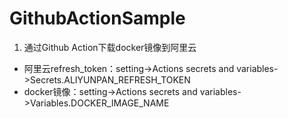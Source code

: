# GithubActionSample
1. 通过Github Action下载docker镜像到阿里云
- 阿里云refresh_token：setting->Actions secrets and variables->Secrets.ALIYUNPAN_REFRESH_TOKEN
- docker镜像：setting->Actions secrets and variables->Variables.DOCKER_IMAGE_NAME